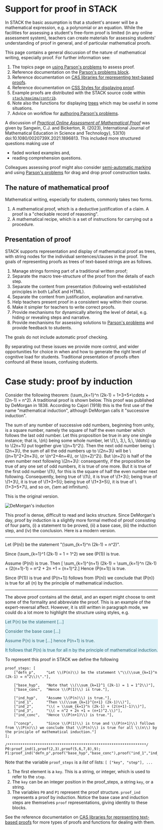 # Support for proof in STACK

In STACK the basic assumption is that a student's answer will be a mathematical expression, e.g. a polynomial or an equation.  While the facilities for assessing a student's free-form proof is limited (in any online assessment system), teachers can create materials for assessing students' understanding of proof in general, and of particular mathematical proofs.

This page contains a general discussion of the nature of mathematical writing, especially proof.  For further information see:

1. The topics page on [using Parson's problems](../../Specialist_tools/Parsons.md) to assess proof.
2. Reference documentation on the [Parson's problems block](../../Authoring/Parsons.md).
3. Reference documentation on [CAS libraries for representing text-based proofs](Proof_CAS_library.md).
4. Reference documentation on [CSS Styles for displaying proof](Proof_styles.md).
5. Example proofs are distributed with the STACK source code within [`stack/maxima/contrib`](https://https://github.com/maths/moodle-qtype_stack/master/stack/maxima/contrib/).
6. Note also the functions for displaying [trees](../../Authoring/Trees.md) which may be useful in some situations.
7. Advice on workflow for [authoring Parson's problems](Proof_Parsons_workflow.md).

A discussion of [_Practical Online Assessment of Mathematical Proof_](https://www.tandfonline.com/doi/abs/10.1080/0020739X.2021.1896813) was given by Sangwin, C.J. and Bickerton, R. (2023), International Journal of Mathematical Education in Science and Technology}, 53(10) doi:10.1080/0020739X.2021.1896813.  This included more structured questions making use of

* faded worked examples and,
* reading comprehension questions.

Colleagues assessing proof might also consider [semi-automatic marking](../../Moodle/Semi-automatic_Marking.md) and using [Parson's problems](../../Specialist_tools/Parsons.md) for drag and drop proof construction tasks.

## The nature of mathematical proof

Mathematical writing, especially for students, commonly takes two forms.

1. A mathematical proof, which is a deductive justification of a claim.  A proof is a "checkable record of reasoning".
2. A mathematical recipe, which is a set of instructions for carrying out a procedure.

## Presentation of proof

STACK supports representation and display of mathematical proof as trees, with string nodes for the individual sentences/clauses in the proof.  The goals of representing proofs as trees of text-based strings are as follows.

1. Manage strings forming part of a traditional written proof;
2. Separate the macro tree-structure of the proof from the details of each step.
3. Separate the content from presentation (following well-established principles in both LaTeX and HTML).
4. Separate the content from justification, explanation and narrative.
5. Help teachers present proof in a consistent way within their course.
6. Make it simpler for teachers to write correct proofs.
7. Provide mechanisms for dynamically altering the level of detail, e.g. hiding or revealing steps and narrative.
8. Provide mechanisms for assessing solutions to [Parson's problems](../../Specialist_tools/Parsons.md) and provide feedback to students.

The goals do not include automatic proof checking.

By separating out these issues we provide more control, and wider opportunities for choice in when and how to generate the right level of cognitive load for students. Traditional presentation of proofs often confound all these issues, confusing students.

# Case study: proof by induction

Consider the following theorem:  \(\sum_{k=1}^n (2k-1) = 1+3+5+\cdots + (2n-1) = n^2\).
A traditional proof is shown below. This proof was published by DeMorgan in 1838.  According to Cajori (1918) this is the first use of the name "mathematical induction", although DeMorgan calls it "successive induction".

<p>The sum of any number of successive odd numbers, beginning from unity, is a square number, namely the square of half the even number which follows the last odd number.
Let this proposition be true in any one single instance; that is, \(n\) being some whole number, let \(1,\, 3,\, 5,\, \ldots\) up to \(2n+1\) put together give \((n+1)^2\).
Then the next odd number being \(2n+3\), the sum of all the odd numbers up to \(2n+3\) will be \((n+1)^2+2n+3\), or \(n^2+4n+4\), or \((n+2)^2\).  But \(n+2\) is half of the even number next following \(2n+3\): consequently, if the proposition be true of any one set of odd numbers, it is true of one more.  But it is true of the first odd number \(1\), for this is the square of half the even number next following.  Consequently, being true of \(1\), it is true of \(1+3\); being true of \(1+3\), it is true of \(1+3+5\); being true of \(1+3+5\), it is true of \(1+3+5+7\), and so on, {\em ad infinitum}.</p>

This is the original version.

![DeMorgan's induction](../../content/DeMorgan1836-induction.jpeg)

This proof is dense, difficult to read and lacks structure.  Since DeMorgan's day, proof by induction is a slightly more formal method of proof consisting of four parts, (i) a statement to be proved, (ii) a base case, (iii) the induction step, and (iv) the conclusion.  Here is a modern version.

<hr/>

Let \(P(n)\) be the statement "\(\sum_{k=1}^n (2k-1) = n^2\)".

Since \(\sum_{k=1}^1 (2k-1) = 1 = 1^2\) we see \(P(1)\) is true.

Assume \(P(n)\) is true. Then
\[ \sum_{k=1}^{n+1} (2k-1) = \sum_{k=1}^n (2k-1) + (2(n+1)-1) = n^2 + 2n +1 = (n+1)^2.\]
Hence \(P(n+1)\) is true.

Since \(P(1)\) is true and \(P(n+1)\) follows from \(P(n)\) we conclude that \(P(n)\) is true for all \(n\) by the principle of mathematical induction.

<hr/>

The above proof contains all the detail, and an expert might choose to omit some of the formality and abbreviate the proof.  This is an example of the expert-reversal affect.  However, it is still written in paragraph mode, we could do a lot more to highlight the structure using styles, e.g.

<div style="color: #2f6473; background-color: #def2f8; border-color: #d1edf6;">
<div class="proof">
<p>Let P(n) be the statement [...] </p>
<p>Consider the base case [...]</p>
<p>Assume P(n) is true [...] hence P(n+1) is true.</p>
<p>It follows that P(n) is true for all n by the principle of mathematical induction.</p>
</div>
</div>

To represent this proof in STACK we define the following

````
proof_steps: [
    ["defn_p",     "Let \\(P(n)\\) be the statement \"\\(\\sum_{k=1}^n (2k-1) = n^2\\)\"."],

    ["base_hyp",   "Note that \\(\\sum_{k=1}^1 (2k-1) = 1 = 1^2\\)"],
    ["base_conc",  "Hence \\(P(1)\\) is true."],

    ["ind_hyp",    "Assume \\(P(n)\\) is true."],
    ["ind_1",      "Then \\(\\sum_{k=1}^{n+1} (2k-1)\\)"],
    ["ind_2",      "\\( = \\sum_{k=1}^n (2k-1) + (2(n+1)-1)\\)"],
    ["ind_3",      "\\( = n^2 + 2n +1 = (n+1)^2.\\)"],
    ["ind_conc",   "Hence \\(P(n+1)\\) is true."],

    ["concp",      "Since \\(P(1)\\) is true and \\(P(n+1)\\) follows from \\(P(n)\\) we conclude that \\(P(n)\\) is true for all \\(n\\) by the principle of mathematical induction."]
];

/****************************************************************/
P0:proof_ind(1,proof(2,3),proof(5,6,7,8),9);
P1:proof_ind("defn_p",proof("base_hyp","base_conc"),proof("ind_1","ind_2","ind_3","ind_conc"),"concp");
````

Note that the variable `proof_steps` is a _list_ of lists:  `[ ["key", "step"], ...`

1. The first element is a `key`. This is a string, or integer, which is used to refer to the `step`.
2. The `key` can be an integer position in the proof_steps, a string `key`, or a string.
3. The variables `P0` and `P1` represent the proof structure. `proof_ind` represents a proof by induction.  Notice the base case and induction steps are themselves `proof` representations, giving identity to these blocks.

See the reference documentation on [CAS libraries for representing text-based proofs](Proof_CAS_library.md) for more types of proofs and functions for dealing with them.


